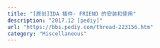 ```yaml
---
title: "[原创]IDA 插件- FRIEND 的安装和使用"
description: "2017.12 [pediy]"
url: "https://bbs.pediy.com/thread-223156.htm"
category: "Miscellaneous"
---
```

